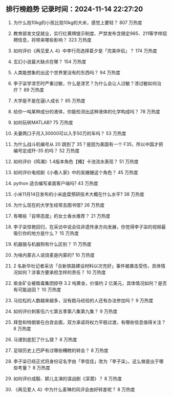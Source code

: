 
## 排行榜趋势 记录时间：2024-11-14 22:27:20
  
  1. 为什么抱10kg的小孩比抱10kg的大米，感觉上要轻？ 807 万热度
    
  2. 教育部发文促就业，实行红黄牌提示制度、严禁发布含限定985、211等字样招聘信息，将带来哪些影响？ 323 万热度
    
  3. 如何评价《再见爱人 4》中李行亮选择葛夕是「完美伴侣」？ 174 万热度
    
  4. 玄幻小说最大缺点在哪？ 154 万热度
    
  5. 人类能想象的出这个世界里没有的东西吗？ 94 万热度
    
  6. 李子柒学漆艺时严重过敏，什么是漆艺？为什么会让人过敏？漆过敏如何治疗？ 89 万热度
    
  7. 大学是不是在逼i人成长？ 85 万热度
    
  8. 给你一吨某种成分的液体，你能检测出这种液体的化学构成吗？ 78 万热度
    
  9. 如何玩转MATLAB? 75 万热度
    
  10. 夫妻两口子月入30000可以入手50万的车吗？ 53 万热度
    
  11. 为什么战斗机编号从 20 跳到了 35？是因为美国有一个 F35，所以中国才把编号定成歼-35 的吗？ 52 万热度
    
  12. 如何评价《鸣潮》1.4版本角色【椿】卡池流水表现？ 51 万热度
    
  13. 如何评价电视剧《小巷人家》中的吴姗姗这个角色？ 45 万热度
    
  14. python 适合编写桌面客户端吗? 43 万热度
    
  15. 小米11月14日发布的小米底盘预研技术大概在什么水平? 38 万热度
    
  16. 为什么现在的大学生经常去图书馆? 26 万热度
    
  17. 有哪些「自带态度」的女士香水推荐？ 21 万热度
    
  18. 李子柒惊艳回归，在采访中说会往非遗传承方向发展，你觉得李子柒的视频最吸引你的地方是什么？ 15 万热度
    
  19. 机器狼与机器狗有什么区别？ 11 万热度
    
  20. 为啥内蒙古人说烧麦是内蒙的? 10 万热度
    
  21. 2 名新华社记者采访「合新铁路建设材料以次充好」事件被袭击受伤，具体情况如何？涉事方要承担怎样的责任？ 10 万热度
    
  22. 紫金矿业被贩毒集团掠夺 3.2 吨黄金，价值约 2 亿美元，具体情况如何？是否有可能追回？ 10 万热度
    
  23. 马拉松的人数越来越多，没有跑马经验的人还有办法参加吗？ 9 万热度
    
  24. 如何评价刺客伍六七第五季第八集第九集？ 9 万热度
    
  25. 拜登和特朗普在白宫会面，双方承诺将权力平稳过渡，有哪些信息值得关注？ 8 万热度
    
  26. 马谡到底犯了什么错？ 8 万热度
    
  27. 足球历史上巴萨有过哪些糟糕的转会？ 8 万热度
    
  28. 李子柒已经正式将身份证名字由「李佳佳」改为「李子柒」，这么做是出于哪些考量？ 8 万热度
    
  29. 如何评价成毅、颖儿主演的谍战剧《深潜》？ 8 万热度
    
  30. 《再见爱人 4》中为什么麦琳的风评会由好转差呢？ 8 万热度
    
